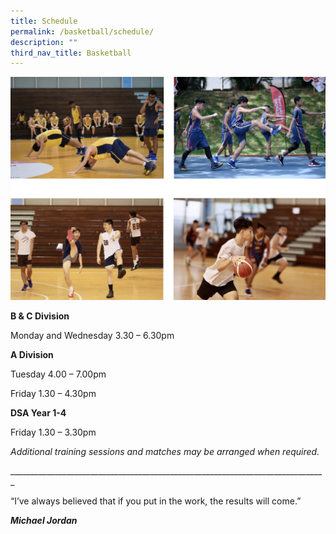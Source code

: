```yaml
---
title: Schedule
permalink: /basketball/schedule/
description: ""
third_nav_title: Basketball
---
```

![](/images/basketball%20schedule.png)       

**B & C Division**

Monday and Wednesday 3.30 – 6.30pm

**A Division**

Tuesday 4.00 – 7.00pm

Friday 1.30 – 4.30pm

**DSA Year 1-4**

Friday 1.30 – 3.30pm

_Additional training sessions and matches may be arranged when required._

\_\_\_\_\_\_\_\_\_\_\_\_\_\_\_\_\_\_\_\_\_\_\_\_\_\_\_\_\_\_\_\_\_\_\_\_\_\_\_\_\_\_\_\_\_\_\_\_\_\_\_\_\_\_\_\_\_\_\_\_\_\_\_\_\_\_\_\_\_\_\_\_\_\_\_\_\_\_\_

“I’ve always believed that if you put in the work, the results will come.”

**_Michael Jordan_**